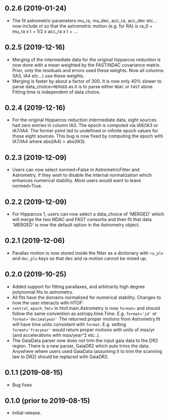 0.2.6 (2019-01-24)
------------------
- The fit astrometric parameters mu_ra, mu_dec, acc_ra, acc_dec etc... now include n!
so that the astrometric motion (e.g. for RA) is ra_0 + mu_ra x t + 1/2 x acc_ra x t + ...

0.2.5 (2019-12-16)
------------------
- Merging of the intermediate data for the original hipparcos reduction is now done
with a mean weighted by the FAST/NDAC covariance matrix. Prior, only the residuals
and errors used these weights. Now all columns (IA3, IA4 etc...) use these weights.
- Merging is faster by about a factor of 300. It is now only 40% slower to parse
data_choice=`MERGED` as it is to parse either `NDAC` or `FAST` alone. Fitting time is independent
of data choice.

0.2.4 (2019-12-16)
------------------
- For the original Hipparcos reduction intermediate data, eight sources had zero entries in column IA3. 
The epoch is computed via IA6/IA3 or IA7/IA4. 
The former point led to undefined or infinite epoch values for those eight sources. 
This bug is now fixed by computing the epoch with IA7/IA4 where abs(IA4) > abs(IA3).

0.2.3 (2019-12-09)
------------------
- Users can now select normed=False in AstrometricFitter and Astrometry, if they wish to disable
the internal normalization which enhances numerical stability. Most users would want to leave
normed=True.

0.2.2 (2019-12-09)
------------------
- For Hipparcos 1, users can now select a data_choice of 'MERGED' which will
merge the two NDAC and FAST consortia and then fit that data. 'MERGED' is now the
default option in the Astrometry object.

0.2.1 (2019-12-06)
------------------
- Parallax motion is now stored inside the fitter as a dictionary with `ra_plx` and `dec_plx` keys 
  so that dec and ra motion cannot be mixed up.

0.2.0 (2019-10-25)
------------------
- Added support for fitting parallaxes, and arbitrarily
  high degree polynomial fits to astrometry.
- All fits have the domains normalized for numerical stability.
Changes to how the user interacts with HTOF:
- `central_epoch_fmt=` In htof.main.Astrometry is now `format=` and should 
  follow the same convention as astropy.time.Time. E.g. `format='jd'` or `format='decimalyear'`
  The returned proper motions from Astrometry.fit will have time units consistent
  with `format`. E.g. setting `format='fracyear'` would return proper motions with
  units of mas/yr (and accelerations with mas/year^2 etc..).
- The GaiaData parser now does not trim the input gaia data to the DR2 region. There is a new parser, GaiaDR2 which auto
  trims the data. Anywhere where users used GaiaData (assuming it to trim the scanning law to DR2) should be replaced with GaiaDR2.

0.1.1 (2019-08-15)
------------------
- Bug fixes

0.1.0 (prior to 2019-08-15)
---------------------------
- Initial release.
